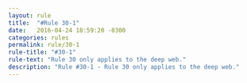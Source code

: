 ```yaml
---
layout: rule
title:  "#Rule 30-1"
date:   2016-04-24 18:59:20 -0300
categories: rules
permalink: rule/30-1
rule-title: "#30-1"
rule-text: "Rule 30 only applies to the deep web."
description: "Rule #30-1 - Rule 30 only applies to the deep web."
---
```


